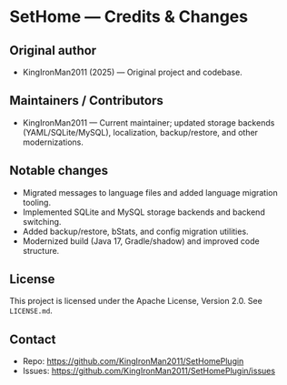 # SetHome — Credits & Changes

## Original author

- KingIronMan2011 (2025) — Original project and codebase.

## Maintainers / Contributors

- KingIronMan2011 — Current maintainer; updated storage backends (YAML/SQLite/MySQL), localization, backup/restore, and other modernizations.

## Notable changes

- Migrated messages to language files and added language migration tooling.
- Implemented SQLite and MySQL storage backends and backend switching.
- Added backup/restore, bStats, and config migration utilities.
- Modernized build (Java 17, Gradle/shadow) and improved code structure.

## License

This project is licensed under the Apache License, Version 2.0. See `LICENSE.md`.

## Contact

- Repo: <https://github.com/KingIronMan2011/SetHomePlugin>
- Issues: <https://github.com/KingIronMan2011/SetHomePlugin/issues>

